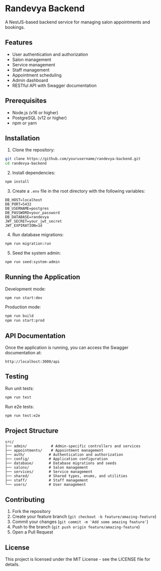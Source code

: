 # Randevya Backend

A NestJS-based backend service for managing salon appointments and bookings.

## Features

- User authentication and authorization
- Salon management
- Service management
- Staff management
- Appointment scheduling
- Admin dashboard
- RESTful API with Swagger documentation

## Prerequisites

- Node.js (v16 or higher)
- PostgreSQL (v12 or higher)
- npm or yarn

## Installation

1. Clone the repository:

```bash
git clone https://github.com/yourusername/randevya-backend.git
cd randevya-backend
```

2. Install dependencies:

```bash
npm install
```

3. Create a `.env` file in the root directory with the following variables:

```env
DB_HOST=localhost
DB_PORT=5432
DB_USERNAME=postgres
DB_PASSWORD=your_password
DB_DATABASE=randevya
JWT_SECRET=your_jwt_secret
JWT_EXPIRATION=1d
```

4. Run database migrations:

```bash
npm run migration:run
```

5. Seed the system admin:

```bash
npm run seed:system-admin
```

## Running the Application

Development mode:

```bash
npm run start:dev
```

Production mode:

```bash
npm run build
npm run start:prod
```

## API Documentation

Once the application is running, you can access the Swagger documentation at:

```
http://localhost:3000/api
```

## Testing

Run unit tests:

```bash
npm run test
```

Run e2e tests:

```bash
npm run test:e2e
```

## Project Structure

```
src/
├── admin/           # Admin-specific controllers and services
├── appointments/    # Appointment management
├── auth/           # Authentication and authorization
├── config/         # Application configuration
├── database/       # Database migrations and seeds
├── salons/         # Salon management
├── services/       # Service management
├── shared/         # Shared types, enums, and utilities
├── staff/          # Staff management
└── users/          # User management
```

## Contributing

1. Fork the repository
2. Create your feature branch (`git checkout -b feature/amazing-feature`)
3. Commit your changes (`git commit -m 'Add some amazing feature'`)
4. Push to the branch (`git push origin feature/amazing-feature`)
5. Open a Pull Request

## License

This project is licensed under the MIT License - see the LICENSE file for details.
